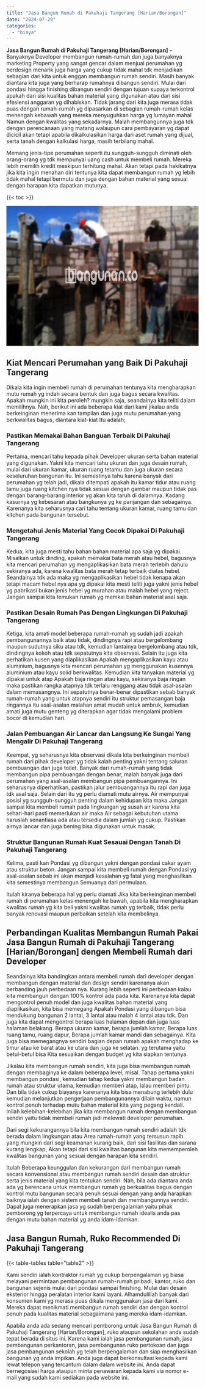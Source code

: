 ```yaml
---
title: "Jasa Bangun Rumah di Pakuhaji Tangerang [Harian/Borongan]"
date: "2024-07-29"
categories: 
  - "biaya"
---
```


**Jasa Bangun Rumah di Pakuhaji Tangerang \[Harian/Borongan\]** – Banyaknya Developer membangun rumah-rumah dan juga banyaknya marketing Property yang sangat gencar dalam menjual perumahan yg berdesign menarik juga harga yang cukup tidak mahal tdk menjadikan sebagian dari kita untuk enggan membangun rumah sendiri. Masih banyak diantara kita juga yang berharap rumahnya dibangun sendiri. Mulai dari pondasi hingga finishing dibangun sendiri dengan tujuan supaya terkontrol apakah dari sisi kualitas bahan material yang digunakan atau dari sisi efesiensi anggaran yg dihabiskan. Tidak jarang dari kita juga merasa tidak puas dengan rumah-rumah yg dipasarkan di sebagian rumah-rumah kelas menengah kebawah yang mereka menyuguhkan harga yg lumayan mahal Namun dengan kwalitas yang sekadarnya. Malah membangunnya juga tdk dengan perencanaan yang matang walaupun cara pembayaran yg dapat dicicil akan tetapi apabila dikalkulasikan harga dari aset rumah yang dijual, serta tanah dengan kalkulasi harga, masih terbilang mahal.

Memang jenis-tipe perumahan seperti itu sungguh-sungguh diminati oleh orang-orang yg tdk mempunyai uang cash untuk membeli rumah. Mereka lebih memilih kredit meskipun terhitung mahal. Akan tetapi pada hakikatnya jika kita ingin menahan diri tentunya kita dapat membangun rumah yg lebih tidak mahal tetapi bermutu dan juga dengan bahan material yang sesuai dengan harapan kita dapatkan mutunya.

{{< toc >}}

![Jasa Bangun Rumah di Pakuhaji Tangerang [Harian/Borongan]](/images/borong-bangunan-42.png)

## Kiat Mencari Perumahan yang Baik Di Pakuhaji Tangerang

Dikala kita ingin membeli rumah di perumahan tentunya kita mengharapkan mutu rumah yg indah secara bentuk dan juga bagus secara kwalitas. Apakah mungkin ini kita peroleh? mungkin saja, seandainya kita teliti dalam memilihnya. Nah, berikut ini ada beberapa kiat dari kami jikalau anda berkeinginan menerima kan tampilan dan juga mutu perumahan yang berkwalitas bagus, diantara kiat-kiat Itu adalah;

### Pastikan Memakai Bahan Banguan Terbaik Di Pakuhaji Tangerang

Pertama, mencari tahu kepada pihak Developer ukuran serta bahan material yang digunakan. Yakni kita mencari tahu ukuran dan juga desain rumah, mulai dari ukuran kamar, ukuran ruang tetamu dan juga ukuran secara keseluruhan bangunan itu. Ini semestinya tahu karena banyak dari perumahan yg telah jadi, dikala ditempati apakah itu kamar tidur atau ruang tamu juga ruang kitchen nya tidak sesuai dengan gambar maupun tidak pas dengan barang-barang interior yg akan kita taruh di dalamnya. Kadang kasurnya yg kebesaran atau bangkunya yg ke panjangan dan sebagainya. Karenanya kita seharusnya cari tahu tentang ukuran kamar, ruang tamu dan kitchen pada bangunan tersebut.

### Mengetahui Jenis Material Yang Cocok Dipakai Di Pakuhaji Tangerang

Kedua, kita juga mesti tahu bahan bahan material apa saja yg dipakai. Misalkan untuk dinding, apakah memakai bata merah atau hebel, bagusnya kita mencari perumahan yg mengaplikasikan bata merah terlebih dahulu sekiranya ada, karena kwalitas bata merah tetap terbaik diatas hebel. Seandainya tdk ada maka yg mengaplikasikan hebel tidak kenapa akan tetapi macam hebel nya apa yg dipakai kita mesti teliti juga yakni jenis hebel yg pabrikasi bukan jenis hebel yg murahan atau malah hebel yang reject. Jangan sampai kita temukan rumah yg memkai bahan material asal saja.

### Pastikan Desain Rumah Pas Dengan Lingkungan Di Pakuhaji Tangerang

Ketiga, kita amati model beberapa rumah-rumah yg sudah jadi apakah pembangunannya baik atau tidak, dindingnya rapi atau bergelombang maupun sudutnya siku atau tdk, kemudian lantainya bergelombang atau tdk, dindingnya kokoh atau tdk sepatutnya kita observasi. Selain itu juga kita perhatikan kusen yang diaplikasikan Apakah mengaplikasikan kayu atau aluminium, bagusnya kita mencari perumahan yg menggunakan kusennya aluminium atau kayu solid berkwalitas. Kemudian kita tanyakan material yg dipakai untuk atap Apakah baja ringan atau kayu, sekiranya baja ringan maka pastikan rangka atapnya tdk terlalu renggang atau tidak asal-asalan dalam memasangnya. Ini sepatutnya benar-benar dipastikan sebab banyak rumah-rumah yang untuk atapnya sendiri itu struktur pemasangan baja ringannya itu asal-asalan malahan amat mudah untuk ambruk, kemudian amati juga mutu genteng yg diterapkan agar tidak mengalami problem bocor di kemudian hari.

### Jalan Pembuangan Air Lancar dan Langsung Ke Sungai Yang Mengalir Di Pakuhaji Tangerang

Keempat, yg seharusnya kita observasi dikala kita berkeinginan membeli rumah dari pihak developer yg tidak kalah penting yakni tentang saluran pembuangan dan juga toilet. Banyak dari rumah-rumah yang tidak membangun pipa pembuangan dengan benar, malah banyak juga dari perumahan yang asal-asalan membangun pipa pembuangannya. Ini seharusnya diperhatikan, pastikan jalur pembuangannya itu rapi dan juga tdk asal saja. Selain dari itu yg perlu diamati mutu airnya. Air mempunyai posisi yg sungguh-sungguh penting dalam kehidupan kita maka Jangan sampai kita membeli rumah pada lingkungan yg susah air karena kita sehari-hari pasti memerlukan air maka Air sebagai kebutuhan utama haruslah senantiasa ada atau tersedia dalam jumlah yg cukup. Pastikan airnya lancar dan juga bening bisa digunakan untuk masak.

### Struktur Bangunan Rumah Kuat Sesauai Dengan Tanah Di Pakuhaji Tangerang

Kelima, pasti kan Pondasi yg dibangun yakni dengan pondasi cakar ayam atau struktur beton. Jangan sampai kita membeli rumah dengan Pondasi yg asal-asalan sebab ini akan menjadi kesalahan yg fatal yang menghasilkan kita semestinya membangun Semuanya dari permulaan.

Itulah kiranya beberapa hal yg perlu diamati Jika kita berkeinginan membeli rumah di perumahan kelas menengah ke bawah, apabila kita mengharapkan kwalitas rumah yg kita beli yakni kwalitas rumah yg terbaik, tidak perlu banyak renovasi maupun perbaikan setelah kita membelinya.

## Perbandingan Kualitas Membangun Rumah Pakai Jasa Bangun Rumah di Pakuhaji Tangerang \[Harian/Borongan\] dengen Membeli Rumah dari Developer

Seandainya kita bandingkan antara membeli rumah dari developer dengan membangun dengan material dan design sendiri karenanya akan berbanding jauh perbedaan nya. Kurang lebih seperti ini perbedaan kalau kita membangun dengan 100% kontrol ada pada kita. Karenanya kita dapat mengontrol penuh model dan juga kwalitas bahan material yang diaplikasikan, kita bisa memegang Apakah Pondasi yang dibangun bisa mendukung bangunan 2 lantai, 3 lantai atau malah 4 lantai atau tdk. Dan juga kita dapat mengontrol berapa luas halaman depan dan juga luas halaman belakang. Berapa ukuran kamar, berapa jumlah kamar, Berapa luas ruang tamu, ruang dapur, Berapa jumlah kamar mandi dan sebagainya. Kita juga bisa memegangnya sendiri bagian depan rumah apakah menghadap ke timur atau ke barat atau ke utara dan juga ke selatan. yg terutama yaitu betul-betul bisa Kita sesuaikan dengan budget yg kita siapkan tentunya.

Jikalau kita membangun rumah sendiri, kita juga bisa membangun rumah dengan membaginya ke dalam beberapa level, misal. Tahap pertama yakni membangun pondasi, kemudian tahap kedua yakni membangun badan rumah atau struktur utama, kemudian memberi atap, lalau memberi pintu. Dan bila tidak cukup biayanya karenanya kita bisa menabung terlebih dulu kemudian melanjutkan pengerjaan pembangunannya dilain waktu, namun kontrol penuh terhadap mutu bahan material kita yang pegang kendali. Inilah kelebihan-kelebihan jika kita membangun rumah dengan membangun sendiri yaitu tidak membeli rumah jadi melewati developer perumahan.

Dari segi kekurangannya bila kita membangun rumah sendiri adalah tdk berada dalam lingkungan atau Area rumah-rumah yang tersusun rapih. yang mungkin dari segi keamanan kurang baik, dari sisi fasilitas dan sarana kurang lengkap, Akan tetapi dari sisi kwalitas bangunan kita mememperoleh kwalitas bangunan yang sesuai dengan harapan kita sendiri.

Itulah Beberapa keunggulan dan kekurangan dari membangun rumah secara konvensional atau membangun rumah sendiri desain dan struktur serta jenis material yang kita tentukan sendiri. Nah, bila ada diantara anda ada yg berencana untuk membangun rumah yg berkualitas bagus dengan kontrol mutu bangunan secara penuh sesuai dengan yang anda harapkan baiknya ialah dengan sistem membeli tanah dan membangunnya sendiri. Dapat juga menerapkan jasa yg sudah berpengalaman yaitu pihak pemborong yg terpercaya untuk membangun rumah idealis anda pas dengan mutu bahan material yg anda idam-idamkan.

## Jasa Bangun Rumah, Ruko Recommended Di Pakuhaji Tangerang

{{< table-tables table="table2" >}}

Kami sendiri ialah kontraktor rumah yg cukup berpengalaman yg biasa melayani permintaan pembangunan rumah-rumah pribadi, kantor, ruko dan bangunan sejenis mulai dari pondasi sampai finishing. Mulai dari desain eksterior hingga peralatan interior kami layani. Alhamdulillah banyak dari konsumen kami yg merasa puas dikala menggunakan jasa dari kami. Mereka dapat menikmati membangun rumah sendiri dan dengan kontrol penuh pada kualitas material sebagaimana yang mereka idam-idamkan.

Apabila anda ada sedang mencari pemborong untuk Jasa Bangun Rumah di Pakuhaji Tangerang \[Harian/Borongan\], ruko ataupun sekolahan anda sudah tepat berada di situs ini. Karena kami ialah jasa pembangunan rumah, jasa pembangunan perkantoran, jasa pembangunan ruko pertokoan dan juga jasa pembangunan sekolah yg telah berpengalaman dan siap menghasilkan bangunan yg anda impikan. Anda juga dapat berkonsultasi kepada kami lewat telepon yang tercantum dalam dalam website ini. Anda dapat bernegosiasi harga ataupun minta penawaran kepada kami via nomor e-mail yang sudah kami sediakan pada website ini.
